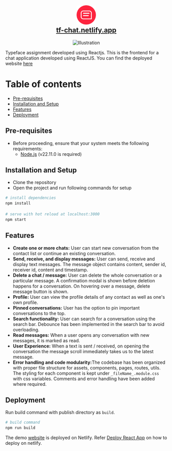 <h2 align="center">
    <img src="./public/favicon.ico" alt="Logo" width="60" height="60" />
    <br />
    <a href="https://tf-chat.netlify.app">tf-chat.netlify.app</a>
</h2>

<div align="center">
    <img src="./src/images/_" alt="Illustration" />
</div>

Typeface assignment developed using Reactjs. This is the frontend for a chat application developed using ReactJS. You can find the deployed website [here](https://tf-chat.netlify.app)

# Table of contents

* [Pre-requisites](#pre-requisites)
* [Installation and Setup](#installation-and-setup)
* [Features](#features)
* [Deployment](#deployment)

## Pre-requisites

- Before proceeding, ensure that your system meets the following requirements:
  - [Node.js](https://nodejs.org/en/download/) (v22.11.0 is required)

## Installation and Setup

- Clone the repository
- Open the project and run following commands for setup

```bash
# install dependencies
npm install

# serve with hot reload at localhost:3000
npm start
```

## Features

- <b>Create one or more chats:</b> User can start new conversation from the contact list or continue an existing conversation.
- <b>Send, receive, and display messages:</b> User can send, receive and display text messages. The message object contains content, sender id, receiver id, content and timestamp.
- <b>Delete a chat / message:</b> User can delete the whole conversation or a particular message. A confirmation modal is shown before deletion happens for a conversation. On hovering over a message, delete message button is shown.
- <b>Profile:</b> User can view the profile details of any contact as well as one's own profile.
- <b>Pinned conversations:</b> User has the option to pin important conversations to the top.
- <b>Search functionality:</b> User can search for a conversation using the search bar. Debounce has been implemented in the search bar to avoid overloading.
- <b>Read messages:</b> When a user opens any conversation with new messages, it is marked as read.
- <b>User Experience:</b> When a text is sent / received, on opening the conversation the message scroll immediately takes us to the latest message.
- <b>Error handling and code modularity:</b>The codebase has been organized with proper file structure for assets, components, pages, routes, utils. The styling for each component is kept under `_fileName_.module.css` with css variables. Comments and error handling have been added where required.

## Deployment
Run build command with publish directory as `build`.

```bash
# build command
npm run build
```

The demo [website](https://tf-chat.netlify.app) is deployed on Netlify. Refer [Deploy React App](https://www.netlify.com/blog/2016/07/22/deploy-react-apps-in-less-than-30-seconds/) on how to deploy on netlify.